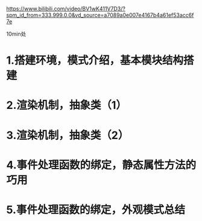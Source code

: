 https://www.bilibili.com/video/BV1wK411V7D3/?spm_id_from=333.999.0.0&vd_source=a7089a0e007e4167b4a61ef53acc6f7e

10min处

# 1.搭建环境，模式介绍，基本模块结构搭建

# 2.渲染机制，抽象类（1）

# 3.渲染机制，抽象类（2）

# 4.事件处理函数的绑定，静态属性方法的巧用

# 5.事件处理函数的绑定，外观模式总结



